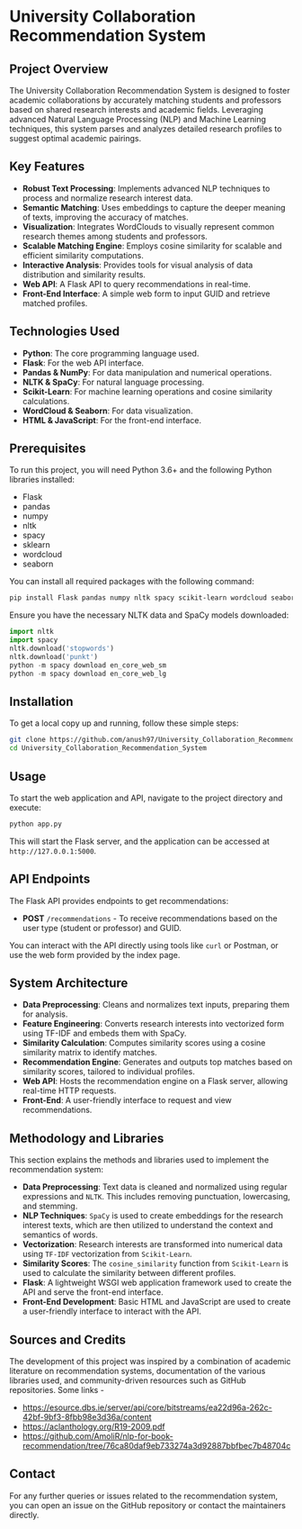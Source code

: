 # University Collaboration Recommendation System

## Project Overview
The University Collaboration Recommendation System is designed to foster academic collaborations by accurately matching students and professors based on shared research interests and academic fields. Leveraging advanced Natural Language Processing (NLP) and Machine Learning techniques, this system parses and analyzes detailed research profiles to suggest optimal academic pairings.

## Key Features
- **Robust Text Processing**: Implements advanced NLP techniques to process and normalize research interest data.
- **Semantic Matching**: Uses embeddings to capture the deeper meaning of texts, improving the accuracy of matches.
- **Visualization**: Integrates WordClouds to visually represent common research themes among students and professors.
- **Scalable Matching Engine**: Employs cosine similarity for scalable and efficient similarity computations.
- **Interactive Analysis**: Provides tools for visual analysis of data distribution and similarity results.
- **Web API**: A Flask API to query recommendations in real-time.
- **Front-End Interface**: A simple web form to input GUID and retrieve matched profiles.

## Technologies Used
- **Python**: The core programming language used.
- **Flask**: For the web API interface.
- **Pandas & NumPy**: For data manipulation and numerical operations.
- **NLTK & SpaCy**: For natural language processing.
- **Scikit-Learn**: For machine learning operations and cosine similarity calculations.
- **WordCloud & Seaborn**: For data visualization.
- **HTML & JavaScript**: For the front-end interface.

## Prerequisites
To run this project, you will need Python 3.6+ and the following Python libraries installed:
- Flask
- pandas
- numpy
- nltk
- spacy
- sklearn
- wordcloud
- seaborn

You can install all required packages with the following command:
```bash
pip install Flask pandas numpy nltk spacy scikit-learn wordcloud seaborn
```

Ensure you have the necessary NLTK data and SpaCy models downloaded:
```python
import nltk
import spacy
nltk.download('stopwords')
nltk.download('punkt')
python -m spacy download en_core_web_sm
python -m spacy download en_core_web_lg
```

## Installation
To get a local copy up and running, follow these simple steps:
```bash
git clone https://github.com/anush97/University_Collaboration_Recommendation_System.git
cd University_Collaboration_Recommendation_System
```

## Usage
To start the web application and API, navigate to the project directory and execute:
```bash
python app.py
```
This will start the Flask server, and the application can be accessed at `http://127.0.0.1:5000`.

## API Endpoints
The Flask API provides endpoints to get recommendations:
- **POST** `/recommendations` - To receive recommendations based on the user type (student or professor) and GUID.

You can interact with the API directly using tools like `curl` or Postman, or use the web form provided by the index page.

## System Architecture
- **Data Preprocessing**: Cleans and normalizes text inputs, preparing them for analysis.
- **Feature Engineering**: Converts research interests into vectorized form using TF-IDF and embeds them with SpaCy.
- **Similarity Calculation**: Computes similarity scores using a cosine similarity matrix to identify matches.
- **Recommendation Engine**: Generates and outputs top matches based on similarity scores, tailored to individual profiles.
- **Web API**: Hosts the recommendation engine on a Flask server, allowing real-time HTTP requests.
- **Front-End**: A user-friendly interface to request and view recommendations.


## Methodology and Libraries
This section explains the methods and libraries used to implement the recommendation system:
- **Data Preprocessing**: Text data is cleaned and normalized using regular expressions and `NLTK`. This includes removing punctuation, lowercasing, and stemming.
- **NLP Techniques**: `SpaCy` is used to create embeddings for the research interest texts, which are then utilized to understand the context and semantics of words.
- **Vectorization**: Research interests are transformed into numerical data using `TF-IDF` vectorization from `Scikit-Learn`.
- **Similarity Scores**: The `cosine_similarity` function from `Scikit-Learn` is used to calculate the similarity between different profiles.
- **Flask**: A lightweight WSGI web application framework used to create the API and serve the front-end interface.
- **Front-End Development**: Basic HTML and JavaScript are used to create a user-friendly interface to interact with the API.


## Sources and Credits
The development of this project was inspired by a combination of academic literature on recommendation systems, documentation of the various libraries used, and community-driven resources such as GitHub repositories.
Some links -
- https://esource.dbs.ie/server/api/core/bitstreams/ea22d96a-262c-42bf-9bf3-8fbb98e3d36a/content
- https://aclanthology.org/R19-2009.pdf
- https://github.com/AmoliR/nlp-for-book-recommendation/tree/76ca80daf9eb733274a3d92887bbfbec7b48704c

## Contact
For any further queries or issues related to the recommendation system, you can open an issue on the GitHub repository or contact the maintainers directly.

